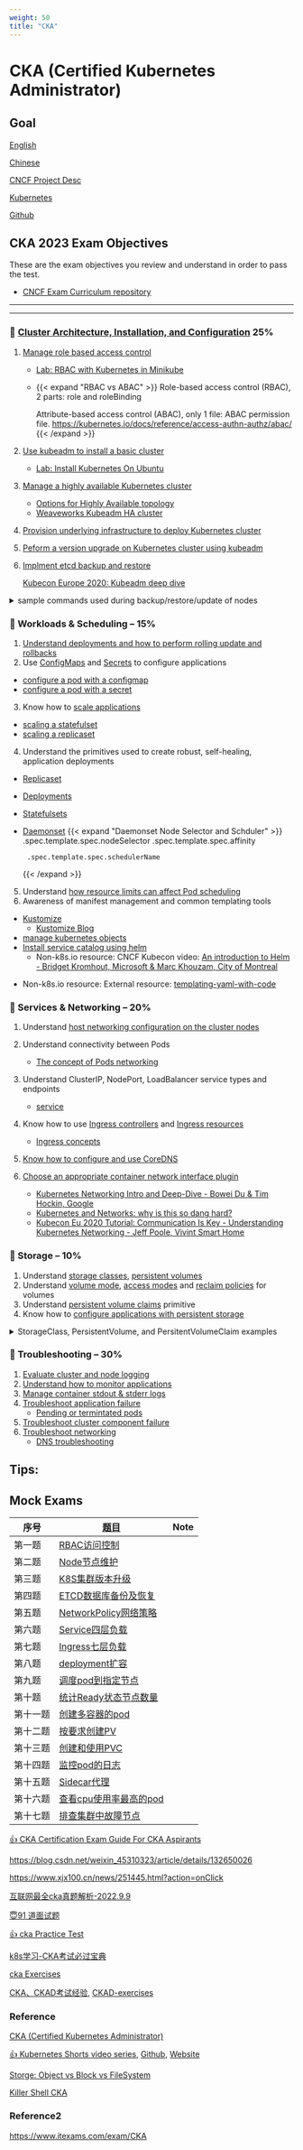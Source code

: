 ```yaml
---
weight: 50
title: "CKA"
---
```


# CKA (Certified Kubernetes Administrator)

## Goal

[English](https://training.linuxfoundation.org/certification/certified-kubernetes-administrator-cka/)

[Chinese](https://training.linuxfoundation.cn/certificates/1)

[CNCF Project Desc](https://www.cncf.io/projects/kubernetes/)

[Kubernetes](https://kubernetes.io/)

[Github](https://github.com/kubernetes/kubernetes)


## CKA 2023 Exam Objectives

These are the exam objectives you review and understand in order to pass the test.

* [CNCF Exam Curriculum repository ](https://github.com/cncf/curriculum)

--------------------------------------------------

--------------------------------------------------

### 🌈 [ Cluster Architecture, Installation, and Configuration](https://youtu.be/vS-wXo2qbPs) 25%

1. [Manage role based access control](https://kubernetes.io/docs/reference/access-authn-authz/rbac/)
    - [Lab: RBAC with Kubernetes in Minikube](https://medium.com/@HoussemDellai/rbac-with-kubernetes-in-minikube-4deed658ea7b)
    - {{< expand "RBAC vs ABAC" >}}
        Role-based access control (RBAC), 2 parts: role and roleBinding

        Attribute-based access control (ABAC), only 1 file: ABAC permission file.
        https://kubernetes.io/docs/reference/access-authn-authz/abac/
      {{< /expand >}}
1. [Use kubeadm to install a basic cluster](https://kubernetes.io/docs/setup/production-environment/tools/kubeadm/create-cluster-kubeadm/)
    - [Lab: Install Kubernetes On Ubuntu](https://phoenixnap.com/kb/install-kubernetes-on-ubuntu)
1. [Manage a highly available Kubernetes cluster](https://kubernetes.io/docs/setup/production-environment/tools/kubeadm/high-availability/)
    - [Options for Highly Available topology](https://kubernetes.io/docs/setup/production-environment/tools/kubeadm/ha-topology/)
    - [Weaveworks Kubeadm HA cluster](https://www.weave.works/blog/running-highly-available-clusters-with-kubeadm)
1. [Provision underlying infrastructure to deploy Kubernetes cluster](https://kubernetes.io/docs/setup/production-environment/tools/kubeadm/install-kubeadm/)
1. [Peform a version upgrade on Kubernetes cluster using kubeadm](https://kubernetes.io/docs/reference/setup-tools/kubeadm/kubeadm-upgrade/)
1. [Implment etcd backup and restore](https://kubernetes.io/docs/tasks/administer-cluster/configure-upgrade-etcd/#backing-up-an-etcd-cluster)

    [Kubecon Europe 2020: Kubeadm deep dive](https://youtu.be/DhsFfNSIrQ4)
  <details>
  <summary> sample commands used during backup/restore/update of nodes </summary>
  <p>

  ```
  #etcd backup and restore brief
  export ETCDCTL_API=3  # needed to specify etcd api versions, not sure if it is needed anylonger with k8s 1.19+ 
  etcdctl snapshot save -h   #find save options
  etcdctl snapshot restore -h  #find restore options

  ## possible example of save, options will change depending on cluster context, as TLS is used need to give ca,crt, and key paths
  etcdctl snapshot save /backup/snapshot.db  --cert=/etc/kubernetes/pki/etcd/server.crt  --key=/etc/kubernetes/pki/etcd/server.key --      cacert=/etc/kubernetes/pki/etcd/ca.crt


  # evicting pods/nodes and bringing back node back to cluster
  kubectl drain  <node># to drain a node
  kubectl uncordon  <node> # to return a node after updates back to the cluster from unscheduled state to Ready
  kubectl cordon  <node>   # to not schedule new pods on a node

  #backup/restore the cluster (e.g. the state of the cluster in etcd)


  # upgrade kubernetes worker node
  kubectl drain <node>
  apt-get upgrade -y kubeadm=<k8s-version-to-upgrade>
  apt-get upgrade -y kubelet=<k8s-version-to-upgrade>
  kubeadm upgrade node config --kubelet-version <k8s-version-to-upgrade>
  systemctl restart kubelet
  kubectl uncordon <node>


  #kubeadm upgrade steps
  kubeadm upgrade plan
  kubeadm upgrade apply

  ```

  </p>
  </details> 

### 🌈 Workloads & Scheduling – 15%

1. [Understand deployments and how to perform rolling update and rollbacks](https://kubernetes.io/docs/concepts/workloads/controllers/deployment/)
2. Use [ConfigMaps](https://kubernetes.io/docs/concepts/configuration/configmap/) and [Secrets](https://kubernetes.io/docs/concepts/configuration/secret/) to configure applications
  - [configure a pod with a configmap](https://kubernetes.io/docs/tasks/configure-pod-container/configure-pod-configmap/)
  - [configure a pod with a secret](https://kubernetes.io/docs/tasks/inject-data-application/distribute-credentials-secure/)
3. Know how to [scale applications](https://kubernetes.io/docs/concepts/workloads/controllers/deployment/#scaling-a-deployment)
  - [scaling a statefulset](https://kubernetes.io/docs/tasks/run-application/scale-stateful-set/)
  - [scaling a replicaset](https://kubernetes.io/docs/concepts/workloads/controllers/replicaset/#scaling-a-replicaset)
4. Understand the primitives used to create robust, self-healing, application deployments
 - [Replicaset](https://kubernetes.io/docs/concepts/workloads/controllers/replicaset/)
 - [Deployments](https://kubernetes.io/docs/concepts/workloads/controllers/deployment/)
 - [Statefulsets](https://kubernetes.io/docs/concepts/workloads/controllers/statefulset/)
 - [Daemonset](https://kubernetes.io/docs/concepts/workloads/controllers/daemonset/)
      {{< expand "Daemonset Node Selector and Schduler" >}}
        .spec.template.spec.nodeSelector
        .spec.template.spec.affinity

        .spec.template.spec.schedulerName
      {{< /expand >}}
5. Understand [how resource limits can affect Pod scheduling](https://kubernetes.io/docs/concepts/configuration/manage-resources-containers/#how-pods-with-resource-requests-are-scheduled)
6. Awareness of manifest management and common templating tools
  * [Kustomize](https://kubernetes.io/docs/tasks/manage-kubernetes-objects/kustomization/)
    - [Kustomize Blog](https://kubernetes.io/blog/2018/05/29/introducing-kustomize-template-free-configuration-customization-for-kubernetes/)
  * [manage kubernetes objects](https://kubernetes.io/docs/tasks/manage-kubernetes-objects/)
  * [Install service catalog using helm](https://kubernetes.io/docs/tasks/service-catalog/install-service-catalog-using-helm/)
    - Non-k8s.io resource: CNCF Kubecon video: [An introduction to Helm - Bridget Kromhout, Microsoft & Marc Khouzam, City of Montreal](https://youtu.be/x2w6T0sE50w?list=PLj6h78yzYM2O1wlsM-Ma-RYhfT5LKq0XC)
   - Non-k8s.io resource: External resource: [templating-yaml-with-code](https://learnk8s.io/templating-yaml-with-code)

### 🌈 Services & Networking – 20% 

1. Understand [host networking configuration on the cluster nodes](https://kubernetes.io/docs/concepts/cluster-administration/networking/)
2. Understand connectivity between Pods
    - [The concept of Pods networking](https://kubernetes.io/docs/concepts/workloads/pods/#pod-networking)
3. Understand ClusterIP, NodePort, LoadBalancer service types and endpoints
    - [service](https://kubernetes.io/docs/concepts/services-networking/service/)
4. Know how to use [Ingress controllers](https://kubernetes.io/docs/concepts/services-networking/ingress-controllers/) and [Ingress resources](https://kubernetes.io/docs/concepts/services-networking/ingress/#the-ingress-resource)
    - [Ingress concepts](https://kubernetes.io/docs/concepts/services-networking/ingress/)
5. [Know how to configure and use CoreDNS](https://kubernetes.io/docs/tasks/administer-cluster/dns-custom-nameservers/)
6. [Choose an appropriate container network interface plugin](https://kubernetes.io/docs/setup/production-environment/tools/kubeadm/create-cluster-kubeadm/#pod-network)

    - [Kubernetes Networking Intro and Deep-Dive - Bowei Du & Tim Hockin, Google](https://youtu.be/tq9ng_Nz9j8)
    - [Kubernetes and Networks: why is this so dang hard?](https://youtu.be/xB190-yyJnY?t=241)
    - [Kubecon Eu 2020 Tutorial: Communication Is Key - Understanding Kubernetes Networking - Jeff Poole, Vivint Smart Home](https://youtu.be/InZVNuKY5GY?list=PLj6h78yzYM2O1wlsM-Ma-RYhfT5LKq0XC)


### 🌈 Storage – 10%

1. Understand [storage classes](https://kubernetes.io/docs/concepts/storage/storage-classes/), [persistent volumes](https://kubernetes.io/docs/concepts/storage/persistent-volumes/)
1. Understand [volume mode](https://kubernetes.io/docs/concepts/storage/persistent-volumes/#volume-mode), [access modes](https://kubernetes.io/docs/concepts/storage/persistent-volumes/#access-modes) and [reclaim policies](https://kubernetes.io/docs/concepts/storage/persistent-volumes/#reclaim-policy) for volumes
1. Understand [persistent volume claims](https://kubernetes.io/docs/concepts/storage/persistent-volumes/#persistentvolumeclaims) primitive
1. Know how to [configure applications with persistent storage](https://kubernetes.io/docs/tasks/configure-pod-container/configure-volume-storage/)

  <details>
  <summary> StorageClass, PersistentVolume, and PersitentVolumeClaim examples </summary>
  <p>

  ```
  #### Storage Class example
  #

  #### Persistent Volume Claim example
  #
  kind: PersistentVolumeClaim
  apiVersion: v1
  metadata:
    name: local-pvc
  spec:
    accessModes:
    - ReadWriteOnce
    storageClassName: local-storage-sc
    resources:
      requests:
        storage: 100Mi

  ## Persistent Volume example
  #
  apiVersion: v1
  kind: PersistentVolume
  metadata:
    name: local-pv
  spec:
    accessModes:
    - ReadWriteOnce
    capacity:
      storage: 200Mi
    local:
      path: /data/pv/disk021
    persistentVolumeReclaimPolicy: Retain
    storageClassName: local-storage-sc
    volumeMode: Filesystem
  
  ###  Pod using the pvc
  #
  apiVersion: v1
  kind: Pod
  metadata:
    name: nginx
    labels:
      name: nginx
  spec:
    containers:
    - name: nginx
      image: nginx
      volumeMounts:
        - name: local-persistent-storage
          mountPath: /var/www/html
    volumes:
      - name: local-persistent-storage
        persistentVolumeClaim:
          claimName: local-pvc
  ```

  </p>
  </details> 

### 🌈 Troubleshooting – 30%

1. [Evaluate cluster and node logging](https://kubernetes.io/docs/concepts/cluster-administration/logging/)
1. [Understand how to monitor applications](https://kubernetes.io/docs/tasks/debug-application-cluster/resource-usage-monitoring/)
1. [Manage container stdout & stderr logs](https://kubernetes.io/docs/concepts/cluster-administration/logging/#logging-at-the-node-level)
1. [Troubleshoot application failure](https://kubernetes.io/docs/tasks/debug-application-cluster/debug-application/)
   - [Pending or termintated pods](https://kubernetes.io/docs/concepts/configuration/manage-resources-containers/#troubleshooting)
1. [Troubleshoot cluster component failure](https://kubernetes.io/docs/tasks/debug-application-cluster/debug-cluster/)
1. [Troubleshoot networking](https://kubernetes.io/docs/tasks/debug-application-cluster/debug-cluster/)
   - [DNS troubleshooting](https://kubernetes.io/docs/tasks/administer-cluster/dns-debugging-resolution/)


## Tips:


## Mock Exams
| 序号| [题目](https://blog.csdn.net/u014481728/article/details/133421594) | Note |
| --------          | -------- | -------  | 
| 第一题   |		[ RBAC访问控制	](https://blog.csdn.net/u014481728/article/details/133419851)			      |     |
| 第二题   |		[ Node节点维护	](https://blog.csdn.net/u014481728/article/details/133420018)			                                      |     |		
| 第三题   |		[ K8S集群版本升级	](https://blog.csdn.net/u014481728/article/details/133420130)			     |     |		
| 第四题   |		[ ETCD数据库备份及恢复	](https://blog.csdn.net/u014481728/article/details/133420272)		 |	    |
| 第五题   |		[ NetworkPolicy网络策略	](https://blog.csdn.net/u014481728/article/details/133420363)	  |     |
| 第六题   |		[ Service四层负载	](https://blog.csdn.net/u014481728/article/details/133420463)			    |     |
| 第七题   |		[ Ingress七层负载	](https://blog.csdn.net/u014481728/article/details/133421265)			    |     |
| 第八题   |		[ deployment扩容	](https://blog.csdn.net/u014481728/article/details/133421353)			   |     |
| 第九题   |		[ 调度pod到指定节点	](https://blog.csdn.net/u014481728/article/details/133421425)		     |     |
| 第十题   |		[ 统计Ready状态节点数量	](https://blog.csdn.net/u014481728/article/details/133421448)	   |     |
| 第十一题 |		[ 创建多容器的pod	](https://blog.csdn.net/u014481728/article/details/133421471)			     |     |
| 第十二题 |		[ 按要求创建PV	](https://blog.csdn.net/u014481728/article/details/133421487)			      |     |
| 第十三题 |		[ 创建和使用PVC	](https://blog.csdn.net/u014481728/article/details/133421530)			      |     |
| 第十四题 |		[ 监控pod的日志	](https://blog.csdn.net/u014481728/article/details/133421557)			      |     |
| 第十五题 |		[ Sidecar代理	](https://blog.csdn.net/u014481728/article/details/133421561)			       |     |
| 第十六题 |		[ 查看cpu使用率最高的pod	](https://blog.csdn.net/u014481728/article/details/133421578)	 |     |
| 第十七题 |		[ 排查集群中故障节点	](https://blog.csdn.net/u014481728/article/details/133421584)		   |     |

[👍 CKA Certification Exam Guide For CKA Aspirants](https://devopscube.com/cka-exam-study-guide/)

https://blog.csdn.net/weixin_45310323/article/details/132650026

https://www.xjx100.cn/news/251445.html?action=onClick

[互联网最全cka真题解析-2022.9.9](https://zhuanlan.zhihu.com/p/564737349)

[😇91 道面试题](https://github.com/0voice/k8s_awesome_document#91-%E9%81%93%E9%9D%A2%E8%AF%95%E9%A2%98)

[👍 cka Practice Test](https://github.com/krzko/awesome-cka#-practice-test)

[k8s学习-CKA考试必过宝典](https://blog.csdn.net/lady_killer9/article/details/126559782)

[cka Exercises](https://gist.github.com/Appletone/fe95252d03378ce2d0c6cc200e4eadad)

[CKA、CKAD考试经验](https://github.com/yuyicai/cka-ckad-exam-experience), [CKAD-exercises](https://github.com/dgkanatsios/CKAD-exercises)




### Reference

[CKA (Certified Kubernetes Administrator)](https://training.linuxfoundation.cn/certificates/1)

[👍 Kubernetes Shorts video series](https://www.youtube.com/playlist?list=PLy0Gle4XyvbGhGpX0CXAuiEsfL-MD-rND), [Github](https://github.com/peterj/k8s-shorts-files), [Website](https://www.startkubernetes.com/)

[Storge: Object vs Block vs FileSystem](https://aws.amazon.com/compare/the-difference-between-block-file-object-storage/)

[Killer Shell CKA](https://killercoda.com/killer-shell-cka)

### Reference2

https://www.itexams.com/exam/CKA



[]()

[]()

[]()

[]()

[]()

[]()

[]()

[]()

[]()

[]()

[]()

[]()

[]()

[]()

[]()

[]()

[]()

[]()

[]()

[]()

[]()

[]()

[]()

[]()
